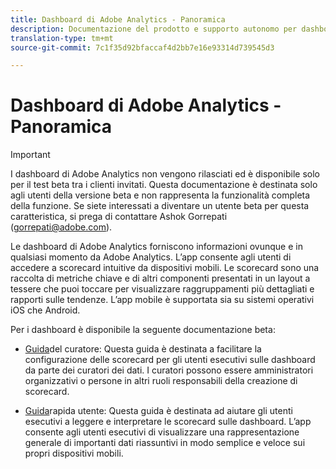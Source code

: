 ```yaml
---
title: Dashboard di Adobe Analytics - Panoramica
description: Documentazione del prodotto e supporto autonomo per dashboard di Adobe Analytics
translation-type: tm+mt
source-git-commit: 7c1f35d92bfaccaf4d2bb7e16e93314d739545d3

---
```



# Dashboard di Adobe Analytics - Panoramica

>[!IMPORTANT]
>
>I dashboard di Adobe Analytics non vengono rilasciati ed è disponibile solo per il test beta tra i clienti invitati. Questa documentazione è destinata solo agli utenti della versione beta e non rappresenta la funzionalità completa della funzione. Se siete interessati a diventare un utente beta per questa caratteristica, si prega di contattare Ashok Gorrepati (gorrepati@adobe.com).

Le dashboard di Adobe Analytics forniscono informazioni ovunque e in qualsiasi momento da Adobe Analytics. L’app consente agli utenti di accedere a scorecard intuitive da dispositivi mobili. Le scorecard sono una raccolta di metriche chiave e di altri componenti presentati in un layout a tessere che puoi toccare per visualizzare raggruppamenti più dettagliati e rapporti sulle tendenze. L’app mobile è supportata sia su sistemi operativi iOS che Android.

Per i dashboard è disponibile la seguente documentazione beta:

* [Guida](https://docs.adobe.com/content/help/it-IT/analytics/analyze/mobapp/curator.html)del curatore: Questa guida è destinata a facilitare la configurazione delle scorecard per gli utenti esecutivi sulle dashboard da parte dei curatori dei dati. I curatori possono essere amministratori organizzativi o persone in altri ruoli responsabili della creazione di scorecard.

* [Guida](https://docs.adobe.com/content/help/it-IT/analytics/analyze/mobapp/executive.html)rapida utente: Questa guida è destinata ad aiutare gli utenti esecutivi a leggere e interpretare le scorecard sulle dashboard. L’app consente agli utenti esecutivi di visualizzare una rappresentazione generale di importanti dati riassuntivi in modo semplice e veloce sui propri dispositivi mobili.

